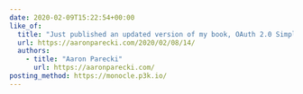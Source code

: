 ```yaml
---
date: 2020-02-09T15:22:54+00:00
like_of:
  title: "Just published an updated version of my book, OAuth 2.0 Simplified!"
  url: https://aaronparecki.com/2020/02/08/14/
  authors:
    - title: "Aaron Parecki"
      url: https://aaronparecki.com/
posting_method: https://monocle.p3k.io/
---
```

